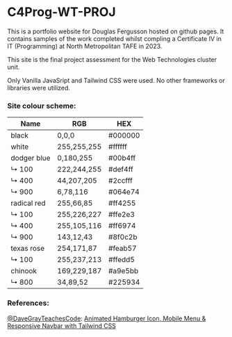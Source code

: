 # C4Prog-WT-PROJ

This is a portfolio website for Douglas Fergusson hosted on github pages.
It contains samples of the work completed whilst compling a Certificate IV in IT (Programming) at North Metropolitan TAFE in 2023.

This site is the final project assessment for the Web Technologies cluster unit.

Only Vanilla JavaSript and Tailwind CSS were used. No other frameworks or libraries were utilized.

### Site colour scheme:
| Name        | RGB      | HEX     |
|-------------|----------|---------|
| black       | 0,0,0    | #000000 |
| white       | 255,255,255 | #ffffff |
| dodger blue | 0,180,255 | #00b4ff |
| ↳ 100	   | 222,244,255	 | #def4ff |
| ↳ 400	   | 44,207,205	 | #2ccfff |
| ↳ 900	   | 6,78,116	 | #064e74 |
| radical red | 255,66,85	 | #ff4255 |
| ↳ 100	   | 255,226,227	 | #ffe2e3 |
| ↳ 400	   | 255,105,116	 | #ff6974 |
| ↳ 900	   | 143,12,43	 | #8f0c2b |
| texas rose  | 254,171,87	 | #feab57 |
| ↳ 100	   | 255,237,213	 | #ffedd5 |
| chinook	   | 169,229,187	 | #a9e5bb |
| ↳ 800	   | 34,89,52	 | #225934 |

### References:

[@DaveGrayTeachesCode](https://www.youtube.com/@DaveGrayTeachesCode):
[Animated Hamburger Icon, Mobile Menu & Responsive Navbar with Tailwind CSS](https://www.youtube.com/watch?v=0TxMHYCMALE)